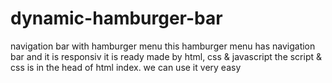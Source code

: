 # dynamic-hamburger-bar
navigation bar with hamburger menu
this hamburger menu has navigation bar and it is responsiv 
it is ready 
made by html, css & javascript
the script & css is in the head of html index.
we can use it very easy
